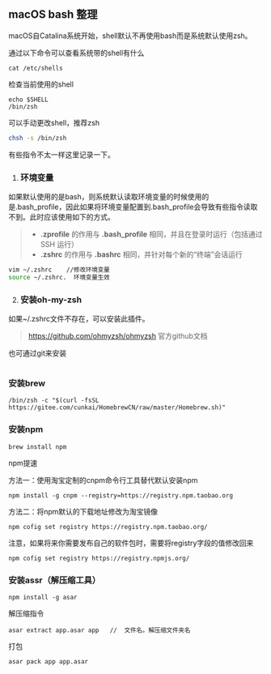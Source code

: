 ## macOS  bash 整理

macOS自Catalina系统开始，shell默认不再使用bash而是系统默认使用zsh。

通过以下命令可以查看系统带的shell有什么

```shell
cat /etc/shells
```

检查当前使用的shell

```shell
echo $SHELL         
/bin/zsh
```

可以手动更改shell，推荐zsh

```bash
chsh -s /bin/zsh
```



有些指令不太一样这里记录一下。

1. ### 环境变量

如果默认使用的是bash，则系统默认读取环境变量的时候使用的是.bash_profile，因此如果将环境变量配置到.bash_profile会导致有些指令读取不到。此时应该使用如下的方式。

> - **.zprofile** 的作用与 **.bash_profile** 相同，并且在登录时运行（包括通过 SSH 运行）
> - **.zshrc** 的作用与 **.bashrc** 相同，并针对每个新的“终端”会话运行

```zsh
vim ~/.zshrc    //修改环境变量
source ~/.zshrc.  环境变量生效
```

2. ### 安装oh-my-zsh

如果~/.zshrc文件不存在，可以安装此插件。

> https://github.com/ohmyzsh/ohmyzsh   官方github文档

也可通过git来安装

```shell

```



### 安装brew

```shell
/bin/zsh -c "$(curl -fsSL https://gitee.com/cunkai/HomebrewCN/raw/master/Homebrew.sh)"
```

### 安装npm

```shell
brew install npm
```

npm提速

方法一：使用淘宝定制的cnpm命令行工具替代默认安装npm

```shell
npm install -g cnpm --registry=https://registry.npm.taobao.org
```

方法二：将npm默认的下载地址修改为淘宝镜像

```shell
npm cofig set registry https://registry.npm.taobao.org/
```

注意，如果将来你需要发布自己的软件包时，需要将registry字段的值修改回来

```shell
npm cofig set registry https://registry.npmjs.org/
```

### 安装assr（解压缩工具）

```shell
npm install -g asar
```

解压缩指令

```shell
asar extract app.asar app   //  文件名。解压缩文件夹名
```

打包

```shell
asar pack app app.asar
```

